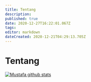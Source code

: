 ```yaml
---
title: Tentang
description: 
published: true
date: 2020-12-27T16:22:01.067Z
tags: 
editor: markdown
dateCreated: 2020-12-21T04:29:13.705Z
---
```


# Tentang
[![Mustafa github stats](https://github-readme-stats.vercel.app/api?username=sampah92&count_private=true&show_icons=true&theme=solarized-dark)](https://github.com/sampah92)